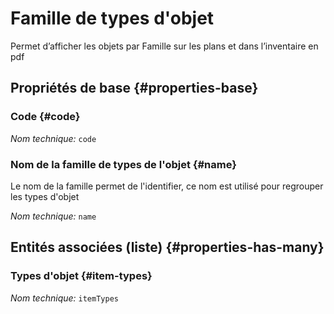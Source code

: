 # Famille de types d'objet
<!--- THIS FILE IS GENERATED PLEASE DO NOT EDIT IT DIRECTLY --->

Permet d’afficher les objets par Famille sur les plans et dans l’inventaire en pdf

## Propriétés de base {#properties-base}

### Code {#code}



*Nom technique:* ```code```

### Nom de la famille de types de l'objet {#name}

Le nom de la famille permet de l'identifier, ce nom est utilisé pour regrouper les types d'objet

*Nom technique:* ```name```




## Entités associées (liste) {#properties-has-many}

### Types d'objet {#item-types}



*Nom technique:* ```itemTypes```




